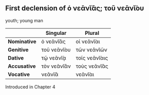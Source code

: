 ## First declension of ὁ νεᾱνῐ́ᾱς; τοῦ νεᾱνῐ́ου

youth; young man

|                | Singular    | Plural        |
|----------------|-------------|---------------|
| **Nominative** | ὁ νεᾱνῐ́ᾱς   | οἱ νεᾱνῐ́αι    |
| **Genitive**   | τοῦ νεᾱνῐ́ου | τῶν νεᾱνῐῶν   |
| **Dative**     | τῷ νεᾱνῐ́ᾳ   | τοῖς νεᾱνῐ́αις |
| **Accusative** | τὸν νεᾱνῐ́ᾱν | τοὺς νεᾱνῐ́ᾱς  |
| **Vocative**   | νεᾱνῐ́ᾱ      | νεᾱνῐ́αι       |


Introduced in Chapter 4
